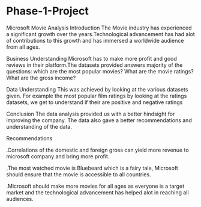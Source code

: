 # Phase-1-Project
Microsoft Movie Analysis
Introduction
The Movie industry has experienced a significant growth over the years.Technological advancement has had alot of contributions to this growth and has immersed a worldwide audience from all ages.

Business Understanding
Microsoft has to make more profit and good reviews in their platform.The datasets provided answers majority of the questions:
which are the most popular movies?
What are the movie ratings?
What are the gross income?

Data Understanding
This was achieved by looking at the various datasets given.
For example the most  popular film ratings by looking at the ratings datasets, we get to understand if their are positive and negative ratings

Conclusion
The data analysis provided us with a better hindsight for improving the company. The data also gave a better recommendations and understanding of the data.

Recommendations

.Correlations of the domestic and foreign gross can yield more revenue to microsoft company and bring more profit.

.The most watched movie is Bluebeard which is a fairy tale, Microsoft should ensure that the movie is accessible to all countries. 

.Microsoft should make more movies for all ages as everyone is a target market and the technological advancement has helped alot in reaching all audiences.